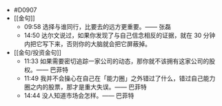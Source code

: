 - #D0907
- [[金句]]
	- 09:58 选择与谁同行，比要去的远方更重要。—— 张磊
	- 14:50 达尔文说过，如果你发现了与自己信念相反的证据，就在 30 分钟内把它写下来，否则你的大脑就会把它屏蔽掉。
- [[金句/投资金句]]
	- 11:33 如果需要密切追踪一家公司的动态，那你就不该拥有这家公司的股权。—— 巴菲特
	- 11:49 我并不会操心在自己在「能力圈」之外错过了什么，错过自己能力圈之内的股票，那才是重大失误。—— 巴菲特
	- 14:44 没人知道市场会怎样。—— 巴菲特